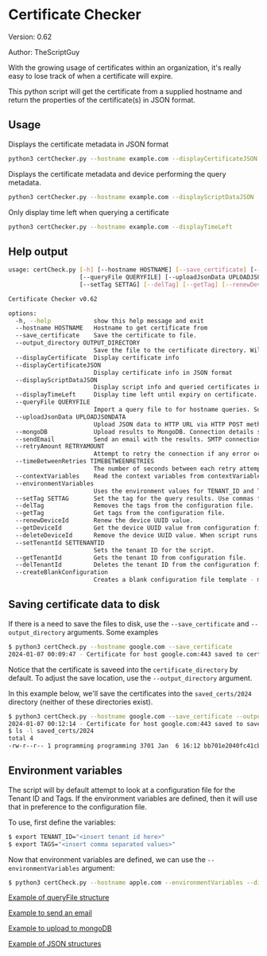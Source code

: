# Certificate Checker

Version: 0.62

Author: TheScriptGuy

With the growing usage of certificates within an organization, it's really easy to lose track of when a certificate will expire.
 
This python script will get the certificate from a supplied hostname and return the properties of the certificate(s) in JSON format.

## Usage
Displays the certificate metadata in JSON format
```bash
python3 certChecker.py --hostname example.com --displayCertificateJSON
```

Displays the certificate metadata and device performing the query metadata.
```bash
python3 certChecker.py --hostname example.com --displayScriptDataJSON
```

Only display time left when querying a certificate
```bash
python3 certChecker.py --hostname example.com --displayTimeLeft
```

## Help output
```bash
usage: certCheck.py [-h] [--hostname HOSTNAME] [--save_certificate] [--output_directory OUTPUT_DIRECTORY] [--displayCertificate] [--displayCertificateJSON] [--displayScriptDataJSON] [--displayTimeLeft]
                    [--queryFile QUERYFILE] [--uploadJsonData UPLOADJSONDATA] [--mongoDB] [--sendEmail] [--retryAmount RETRYAMOUNT] [--timeBetweenRetries TIMEBETWEENRETRIES] [--contextVariables] [--environmentVariables]
                    [--setTag SETTAG] [--delTag] [--getTag] [--renewDeviceId] [--getDeviceId] [--deleteDeviceId] [--setTenantId SETTENANTID] [--getTenantId] [--delTenantId] [--createBlankConfiguration]

Certificate Checker v0.62

options:
  -h, --help            show this help message and exit
  --hostname HOSTNAME   Hostname to get certificate from
  --save_certificate    Save the certificate to file.
  --output_directory OUTPUT_DIRECTORY
                        Save the file to the certificate directory. Will create directory if it does not exist. Defaults to certificate_directory
  --displayCertificate  Display certificate info
  --displayCertificateJSON
                        Display certificate info in JSON format
  --displayScriptDataJSON
                        Display script info and queried certificates in JSON format
  --displayTimeLeft     Display time left until expiry on certificate.
  --queryFile QUERYFILE
                        Import a query file to for hostname queries. Supports local files and HTTP/HTTPS links
  --uploadJsonData UPLOADJSONDATA
                        Upload JSON data to HTTP URL via HTTP POST method.
  --mongoDB             Upload results to MongoDB. Connection details stored in mongo.cfg
  --sendEmail           Send an email with the results. SMTP connection details stored in mail.cfg
  --retryAmount RETRYAMOUNT
                        Attempt to retry the connection if any error occured. Defaults to 1 attempt.
  --timeBetweenRetries TIMEBETWEENRETRIES
                        The number of seconds between each retry attempt if the connection fails. Defaults to 1 second.
  --contextVariables    Read the context variables from contextVariables.json
  --environmentVariables
                        Uses the environment values for TENANT_ID and TAG to set the runtime environment.
  --setTag SETTAG       Set the tag for the query results. Use commas to separate multiple tags.
  --delTag              Removes the tags from the configuration file.
  --getTag              Get tags from the configuration file.
  --renewDeviceId       Renew the device UUID value.
  --getDeviceId         Get the device UUID value from configuration file.
  --deleteDeviceId      Remove the device UUID value. When script runs again a new UUID will be generated.
  --setTenantId SETTENANTID
                        Sets the tenant ID for the script.
  --getTenantId         Gets the tenant ID from configuration file.
  --delTenantId         Deletes the tenant ID from the configuration file.
  --createBlankConfiguration
                        Creates a blank configuration file template - myConfig.json. Overwrites any existing configuration
```

## Saving certificate data to disk
If there is a need to save the files to disk, use the `--save_certificate` and `--output_directory` arguments.
Some examples
```bash
$ python3 certCheck.py --hostname google.com --save_certificate
2024-01-07 00:09:47 - Certificate for host google.com:443 saved to certificate_directory/bb701e2040fc41cbc99c6a152ab6aa6ea8f8488c13321df70efcf132e0fe8e1d.pem...Done
```
Notice that the certificate is saveed into the `certificate_directory` by default.
To adjust the save location, use the `--output_directory` argument.

In this example below, we'll save the certificates into the `saved_certs/2024` directory (neither of these directories exist).
```bash
$ python3 certCheck.py --hostname google.com --save_certificate --output_directory saved_certs/2024
2024-01-07 00:12:14 - Certificate for host google.com:443 saved to saved_certs/2024/bb701e2040fc41cbc99c6a152ab6aa6ea8f8488c13321df70efcf132e0fe8e1d.pem...Done
$ ls -l saved_certs/2024
total 4
-rw-r--r-- 1 programming programming 3701 Jan  6 16:12 bb701e2040fc41cbc99c6a152ab6aa6ea8f8488c13321df70efcf132e0fe8e1d.pem
```


## Environment variables
The script will by default attempt to look at a configuration file for the Tenant ID and Tags. If the environment variables are defined, then it will use that in preference to the configuration file.

To use, first define the variables:
```bash
$ export TENANT_ID="<insert tenant id here>"
$ export TAGS="<insert comma separated values>"
```

Now that environment variables are defined, we can use the `--environmentVariables` argument:
```bash
$ python3 certCheck.py --hostname apple.com --environmentVariables --displayScriptDataJSON
```

[Example of queryFile structure](https://github.com/TheScriptGuy/certificateChecker/blob/main/README-queryFile.md)

[Example to send an email](https://github.com/TheScriptGuy/certificateChecker/blob/main/README-email.md)

[Example to upload to mongoDB](https://github.com/TheScriptGuy/certificateChecker/blob/main/README-mongoDB.md)

[Example of JSON structures](https://github.com/TheScriptGuy/certificateChecker/blob/main/README-json.md)

